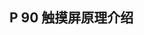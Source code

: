 
## P 90 触摸屏原理介绍








































































































































































































